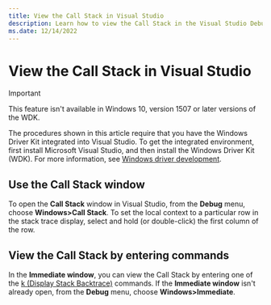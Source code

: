 ```yaml
---
title: View the Call Stack in Visual Studio
description: Learn how to view the Call Stack in the Visual Studio Debug menu by installing the Windows Driver Kit.
ms.date: 12/14/2022
---
```


# View the Call Stack in Visual Studio

> [!IMPORTANT]
> This feature isn't available in Windows 10, version 1507 or later versions of the WDK.
>
The procedures shown in this article require that you have the Windows Driver Kit integrated into Visual Studio. To get the integrated environment, first install Microsoft Visual Studio, and then install the Windows Driver Kit (WDK). For more information, see [Windows driver development](../index.yml).

## Use the Call Stack window

To open the **Call Stack** window in Visual Studio, from the **Debug** menu, choose **Windows>Call Stack**. To set the local context to a particular row in the stack trace display, select and hold (or double-click) the first column of the row.

## View the Call Stack by entering commands

In the **Immediate window**, you can view the Call Stack by entering one of the [k (Display Stack Backtrace)](k--kb--kc--kd--kp--kp--kv--display-stack-backtrace-.md) commands. If the **Immediate window** isn't already open, from the **Debug** menu, choose **Windows>Immediate**.
